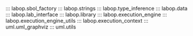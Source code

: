 ::: labop.sbol_factory
::: labop.strings
::: labop.type_inference
::: labop.data
::: labop.lab_interface
::: labop.library
::: labop.execution_engine
::: labop.execution_engine_utils
::: labop.execution_context
::: uml.uml_graphviz
::: uml.utils